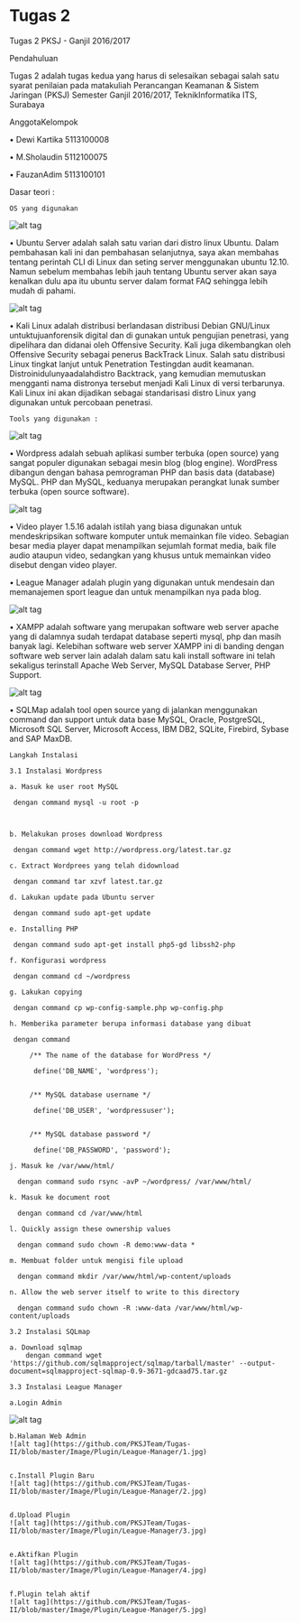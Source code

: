 # Tugas 2

Tugas 2 PKSJ - Ganjil 2016/2017

Pendahuluan

Tugas 2 adalah tugas kedua yang harus di selesaikan sebagai salah satu syarat penilaian pada matakuliah Perancangan Keamanan & Sistem Jaringan (PKSJ) Semester Ganjil 2016/2017, TeknikInformatika ITS, Surabaya

AnggotaKelompok

• Dewi Kartika 5113100008

• M.Sholaudin 5112100075

• FauzanAdim 5113100101

Dasar teori :

    OS yang digunakan


![alt tag](https://github.com/PKSJTeam/Tugas-II/blob/master/Tools/ubuntu1.jpg)


   • Ubuntu Server adalah salah satu varian dari distro linux Ubuntu. Dalam pembahasan kali ini dan pembahasan selanjutnya, saya akan membahas tentang perintah CLI di Linux dan seting server menggunakan ubuntu 12.10. Namun sebelum membahas lebih jauh tentang Ubuntu server akan saya kenalkan dulu apa itu ubuntu server dalam format FAQ sehingga lebih mudah di pahami.

![alt tag](https://github.com/PKSJTeam/Tugas-II/blob/master/Tools/kali.png)

   • Kali Linux adalah distribusi berlandasan distribusi Debian GNU/Linux untuktujuanforensik digital dan di gunakan untuk pengujian penetrasi, yang dipelihara dan didanai oleh Offensive Security. Kali juga dikembangkan oleh Offensive Security sebagai penerus BackTrack Linux. Salah satu distribusi Linux tingkat lanjut untuk Penetration Testingdan audit keamanan. Distroinidulunyaadalahdistro Backtrack, yang kemudian memutuskan mengganti nama distronya tersebut menjadi Kali Linux di versi terbarunya. Kali Linux ini akan dijadikan sebagai standarisasi distro Linux yang digunakan untuk percobaan penetrasi.

    Tools yang digunakan :
    
![alt tag](https://github.com/PKSJTeam/Tugas-II/blob/master/Tools/wordp.png)

   • Wordpress adalah sebuah aplikasi sumber terbuka (open source) yang sangat populer digunakan sebagai mesin blog (blog engine). WordPress dibangun dengan bahasa pemrograman PHP dan basis data (database) MySQL. PHP dan MySQL, keduanya merupakan perangkat lunak sumber terbuka (open source software).

![alt tag](https://github.com/PKSJTeam/Tugas-II/blob/master/Tools/video.jpg)

   • Video player 1.5.16 adalah istilah yang biasa digunakan untuk mendeskripsikan software komputer untuk memainkan file video. Sebagian besar media player dapat menampilkan sejumlah format media, baik file audio ataupun video, sedangkan yang khusus untuk memainkan video disebut dengan video player.

   • League Manager adalah plugin yang digunakan untuk mendesain dan memanajemen sport league dan untuk menampilkan nya pada blog.

![alt tag](https://github.com/PKSJTeam/Tugas-II/blob/master/Tools/xampp.png)

   • XAMPP adalah software yang merupakan software web server apache yang di dalamnya sudah terdapat database seperti mysql, php dan masih banyak lagi. Kelebihan software web server XAMPP ini di banding dengan software web server lain adalah dalam satu kali install software ini telah sekaligus terinstall Apache Web Server, MySQL Database Server, PHP Support.

![alt tag](https://github.com/PKSJTeam/Tugas-II/blob/master/Tools/sqlmap_1.png)

   • SQLMap adalah tool open source yang di jalankan menggunakan command dan support untuk data base MySQL, Oracle, PostgreSQL, Microsoft SQL Server, Microsoft Access, IBM DB2, SQLite, Firebird, Sybase and SAP MaxDB.

    Langkah Instalasi

    3.1 Instalasi Wordpress

    a. Masuk ke user root MySQL

     dengan command mysql -u root -p



    b. Melakukan proses download Wordpress

     dengan command wget http://wordpress.org/latest.tar.gz

    c. Extract Wordprees yang telah didownload

     dengan command tar xzvf latest.tar.gz

    d. Lakukan update pada Ubuntu server

     dengan command sudo apt-get update

    e. Installing PHP

     dengan command sudo apt-get install php5-gd libssh2-php

    f. Konfigurasi wordpress

     dengan command cd ~/wordpress

    g. Lakukan copying

     dengan command cp wp-config-sample.php wp-config.php

    h. Memberika parameter berupa informasi database yang dibuat

     dengan command 

         /** The name of the database for WordPress */

          define('DB_NAME', 'wordpress');


         /** MySQL database username */

          define('DB_USER', 'wordpressuser');


         /** MySQL database password */

          define('DB_PASSWORD', 'password');

    j. Masuk ke /var/www/html/

      dengan command sudo rsync -avP ~/wordpress/ /var/www/html/

    k. Masuk ke document root

      dengan command cd /var/www/html

    l. Quickly assign these ownership values

      dengan command sudo chown -R demo:www-data *

    m. Membuat folder untuk mengisi file upload

      dengan command mkdir /var/www/html/wp-content/uploads

    n. Allow the web server itself to write to this directory

      dengan command sudo chown -R :www-data /var/www/html/wp-content/uploads

    3.2 Instalasi SQLmap
    
    a. Download sqlmap 
        dengan command wget 'https://github.com/sqlmapproject/sqlmap/tarball/master' --output-document=sqlmapproject-sqlmap-0.9-3671-gdcaad75.tar.gz

    3.3 Instalasi League Manager
    
    a.Login Admin
    
![alt tag](https://github.com/PKSJTeam/Tugas-II/blob/master/Image/Plugin/League-Manager/0.jpg)
    
    
    b.Halaman Web Admin
    ![alt tag](https://github.com/PKSJTeam/Tugas-II/blob/master/Image/Plugin/League-Manager/1.jpg)
    
    
    c.Install Plugin Baru
    ![alt tag](https://github.com/PKSJTeam/Tugas-II/blob/master/Image/Plugin/League-Manager/2.jpg)
    
    
    d.Upload Plugin
    ![alt tag](https://github.com/PKSJTeam/Tugas-II/blob/master/Image/Plugin/League-Manager/3.jpg)
    
    
    e.Aktifkan Plugin
    ![alt tag](https://github.com/PKSJTeam/Tugas-II/blob/master/Image/Plugin/League-Manager/4.jpg)
    
    
    f.Plugin telah aktif
    ![alt tag](https://github.com/PKSJTeam/Tugas-II/blob/master/Image/Plugin/League-Manager/5.jpg)
